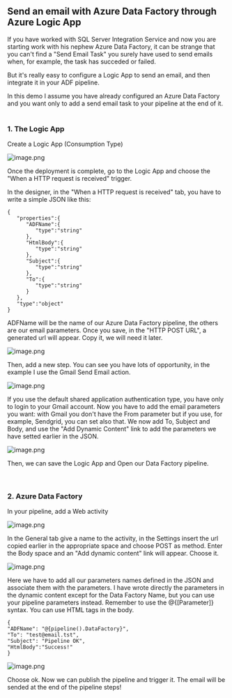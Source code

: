 ## Send an email with Azure Data Factory through Azure Logic App

If you have worked with SQL Server Integration Service and now you are starting work with his nephew Azure Data Factory, it can be strange that you can't find a "Send Email Task" you surely have used to send emails when, for example, the task has succeded or failed.

But it's really easy to configure a Logic App to send an email, and then integrate it in your ADF pipeline.

In this demo I assume you have already configured an Azure Data Factory and you want only to add a send email task to your pipeline at the end of it.
<br><br>

### 1. The Logic App

Create a Logic App (Consumption Type)

![image.png](https://cdn.hashnode.com/res/hashnode/image/upload/v1638457786108/uyolvkIID.png)

Once the deployment is complete, go to the Logic App and choose the "When a HTTP request is received" trigger.

In the designer, in the "When a HTTP request is received" tab, you have to write a simple JSON like this:

```
{
   "properties":{
      "ADFName":{
         "type":"string"
      },
      "HtmlBody":{
         "type":"string"
      },
      "Subject":{
         "type":"string"
      },
      "To":{
         "type":"string"
      }
   },
   "type":"object"
}
``` 
ADFName will be the name of our Azure Data Factory pipeline, the others are our email parameters.
Once you save, in the "HTTP POST URL", a generated url will appear. Copy it, we will need it later.

![image.png](https://cdn.hashnode.com/res/hashnode/image/upload/v1638459789031/Fdm1q8g4l.png)

Then, add a new step. You can see you have lots of opportunity, in the example I use the Gmail Send Email action.


![image.png](https://cdn.hashnode.com/res/hashnode/image/upload/v1638459953494/28710rST4.png)

If you use the default shared application authentication type, you have only to login to your Gmail account.
Now you have to add the email parameters you want: with Gmail you don't have the From parameter but if you use, for example, Sendgrid, you can set also that.
We now add To, Subject and Body, and use the "Add Dynamic Content" link to add the parameters we have setted earlier in the JSON.

![image.png](https://cdn.hashnode.com/res/hashnode/image/upload/v1638460563127/oWofQxD8V.png)

Then, we can save the Logic App and Open our Data Factory pipeline.
<br><br><br>

### 2. Azure Data Factory

In your pipeline, add a Web activity 

![image.png](https://cdn.hashnode.com/res/hashnode/image/upload/v1638461295780/fpEJmpd1s.png)

In the General tab give a name to the activity, in the Settings insert the url copied earlier in the appropriate space and choose POST as method. Enter the Body space and an "Add dynamic content" link will appear. Choose it. 

![image.png](https://cdn.hashnode.com/res/hashnode/image/upload/v1638461971761/v_Zo8ElFA.png)

Here we have to add all our parameters names defined in the JSON and associate them with the parameters. I have wrote directly the parameters in the dynamic content except for the Data Factory Name, but you can use your pipeline parameters instead. Remember to use the @{[Parameter]} syntax.
You can use HTML tags in the body.

```
{
"ADFName": "@{pipeline().DataFactory}",
"To": "test@email.tst",
"Subject": "Pipeline OK",
"HtmlBody":"Success!"
}
``` 

![image.png](https://cdn.hashnode.com/res/hashnode/image/upload/v1638462677347/iCUirEFoY.png)

Choose ok.
Now we can publish the pipeline and trigger it. The email will be sended at the end of the pipeline steps!













